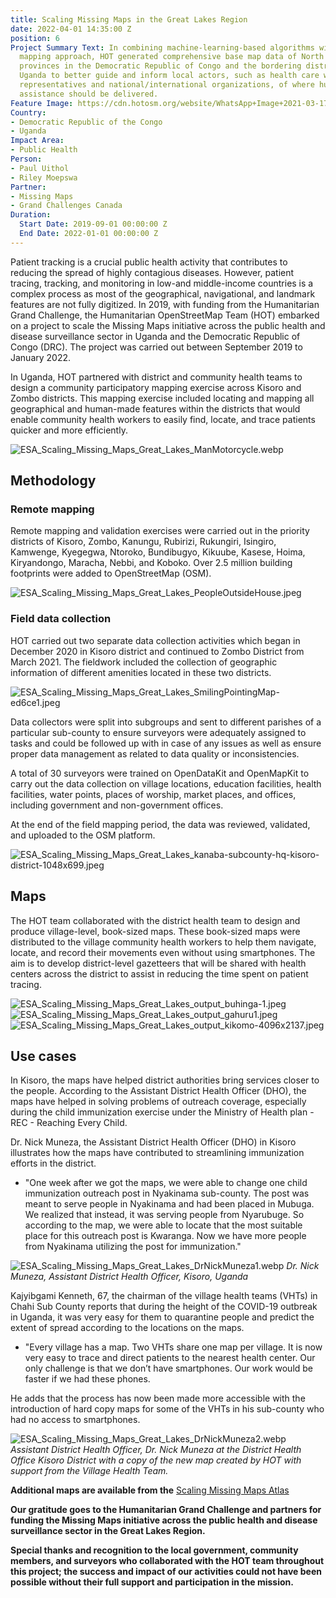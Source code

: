 ```yaml
---
title: Scaling Missing Maps in the Great Lakes Region
date: 2022-04-01 14:35:00 Z
position: 6
Project Summary Text: In combining machine-learning-based algorithms with a motorcycle
  mapping approach, HOT generated comprehensive base map data of North Kivu and Ituri
  provinces in the Democratic Republic of Congo and the bordering districts in western
  Uganda to better guide and inform local actors, such as health care workers, government
  representatives and national/international organizations, of where humanitarian
  assistance should be delivered.
Feature Image: https://cdn.hotosm.org/website/WhatsApp+Image+2021-03-17+at+10.58.16-4a37df.jpeg
Country:
- Democratic Republic of the Congo
- Uganda
Impact Area:
- Public Health
Person:
- Paul Uithol
- Riley Moepswa
Partner:
- Missing Maps
- Grand Challenges Canada
Duration:
  Start Date: 2019-09-01 00:00:00 Z
  End Date: 2022-01-01 00:00:00 Z
---
```


Patient tracking is a crucial public health activity that contributes to reducing the spread of highly contagious diseases. However, patient tracing, tracking, and monitoring in low-and middle-income countries is a complex process as most of the geographical, navigational, and landmark features are not fully digitized. In 2019, with funding from the Humanitarian Grand Challenge, the Humanitarian OpenStreetMap Team (HOT) embarked on a project to scale the Missing Maps initiative across the public health and disease surveillance sector in Uganda and the Democratic Republic of Congo (DRC). The project was carried out between September 2019 to January 2022.

In Uganda, HOT partnered with district and community health teams to design a community participatory mapping exercise across Kisoro and Zombo districts. This mapping exercise included locating and mapping all geographical and human-made features within the districts that would enable community health workers to easily find, locate, and trace patients quicker and more efficiently.

![ESA_Scaling_Missing_Maps_Great_Lakes_ManMotorcycle.webp](https://cdn.hotosm.org/website/ESA_Scaling_Missing_Maps_Great_Lakes_ManMotorcycle.webp)

## Methodology

### Remote mapping

Remote mapping and validation exercises were carried out in the priority districts of Kisoro, Zombo, Kanungu, Rubirizi, Rukungiri, Isingiro, Kamwenge, Kyegegwa, Ntoroko, Bundibugyo, Kikuube, Kasese, Hoima, Kiryandongo, Maracha, Nebbi, and Koboko. Over 2.5 million building footprints were added to OpenStreetMap (OSM).

![ESA_Scaling_Missing_Maps_Great_Lakes_PeopleOutsideHouse.jpeg](https://cdn.hotosm.org/website/ESA_Scaling_Missing_Maps_Great_Lakes_PeopleOutsideHouse.jpeg)

### Field data collection

HOT carried out two separate data collection activities which began in December 2020 in Kisoro district and continued to Zombo District from March 2021. The fieldwork included the collection of geographic information of different amenities located in these two districts.

![ESA_Scaling_Missing_Maps_Great_Lakes_SmilingPointingMap-ed6ce1.jpeg](https://cdn.hotosm.org/website/ESA_Scaling_Missing_Maps_Great_Lakes_SmilingPointingMap-ed6ce1.jpeg)

Data collectors were split into subgroups and sent to different parishes of a particular sub-county to ensure surveyors were adequately assigned to tasks and could be followed up with in case of any issues as well as ensure proper data management as related to data quality or inconsistencies.

A total of 30 surveyors were trained on OpenDataKit and OpenMapKit to carry out the data collection on village locations, education facilities, health facilities, water points, places of worship, market places, and offices, including government and non-government offices.

At the end of the field mapping period, the data was reviewed, validated, and uploaded to the OSM platform.

![ESA_Scaling_Missing_Maps_Great_Lakes_kanaba-subcounty-hq-kisoro-district-1048x699.jpeg](https://cdn.hotosm.org/website/ESA_Scaling_Missing_Maps_Great_Lakes_kanaba-subcounty-hq-kisoro-district-1048x699.jpeg)

## Maps

The HOT team collaborated with the district health team to design and produce village-level, book-sized maps. These book-sized maps were distributed to the village community health workers to help them navigate, locate, and record their movements even without using smartphones. The aim is to develop district-level gazetteers that will be shared with health centers across the district to assist in reducing the time spent on patient tracing.

![ESA_Scaling_Missing_Maps_Great_Lakes_output_buhinga-1.jpeg](https://cdn.hotosm.org/website/ESA_Scaling_Missing_Maps_Great_Lakes_output_buhinga-1.jpeg)
![ESA_Scaling_Missing_Maps_Great_Lakes_output_gahuru1.jpeg](https://cdn.hotosm.org/website/ESA_Scaling_Missing_Maps_Great_Lakes_output_gahuru1.jpeg)
![ESA_Scaling_Missing_Maps_Great_Lakes_output_kikomo-4096x2137.jpeg](https://cdn.hotosm.org/website/ESA_Scaling_Missing_Maps_Great_Lakes_output_kikomo-4096x2137.jpeg)

## Use cases

In Kisoro, the maps have helped district authorities bring services closer to the people. According to the Assistant District Health Officer (DHO), the maps have helped in solving problems of outreach coverage, especially during the child immunization exercise under the Ministry of Health plan - REC - Reaching Every Child.

Dr. Nick Muneza, the Assistant District Health Officer (DHO) in Kisoro illustrates how the maps have contributed to streamlining immunization efforts in the district.

* "One week after we got the maps, we were able to change one child immunization outreach post in Nyakinama sub-county. The post was meant to serve people in Nyakinama and had been placed in Mubuga. We realized that instead, it was serving people from Nyarubuge. So according to the map, we were able to locate that the most suitable place for this outreach post is Kwaranga. Now we have more people from Nyakinama utilizing the post for immunization."

![ESA_Scaling_Missing_Maps_Great_Lakes_DrNickMuneza1.webp](https://cdn.hotosm.org/website/ESA_Scaling_Missing_Maps_Great_Lakes_DrNickMuneza1.webp) *Dr. Nick Muneza, Assistant District Health Officer, Kisoro, Uganda*

Kajyibgami Kenneth, 67, the chairman of the village health teams (VHTs) in Chahi Sub County reports that during the height of the COVID-19 outbreak in Uganda, it was very easy for them to quarantine people and predict the extent of spread according to the locations on the maps.

* "Every village has a map. Two VHTs share one map per village. It is now very easy to trace and direct patients to the nearest health center. Our only challenge is that we don’t have smartphones. Our work would be faster if we had these phones.

He adds that the process has now been made more accessible with the introduction of hard copy maps for some of the VHTs in his sub-county who had no access to smartphones.

![ESA_Scaling_Missing_Maps_Great_Lakes_DrNickMuneza2.webp](https://cdn.hotosm.org/website/ESA_Scaling_Missing_Maps_Great_Lakes_DrNickMuneza2.webp) *Assistant District Health Officer, Dr. Nick Muneza at the District Health Office Kisoro District with a copy of the new map created by HOT with support from the Village Health Team.*

**Additional maps are available from the** [Scaling Missing Maps Atlas](https://drive.google.com/file/d/1pE0ai58bD84wLxPP0cP-sB63kN9SK7Ys/view)

**Our gratitude goes to the Humanitarian Grand Challenge and partners for funding the Missing Maps initiative across the public health and disease surveillance sector in the Great Lakes Region.**

**Special thanks and recognition to the local government, community members, and surveyors who collaborated with the HOT team throughout this project; the success and impact of our activities could not have been possible without their full support and participation in the mission.**